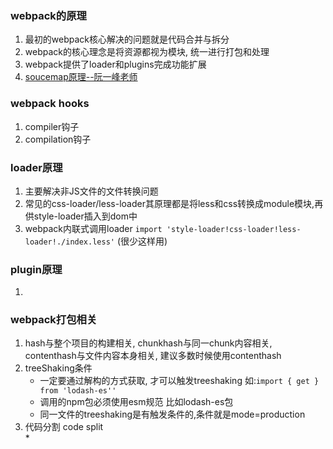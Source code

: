 ### webpack的原理
1. 最初的webpack核心解决的问题就是代码合并与拆分
2. webpack的核心理念是将资源都视为模块, 统一进行打包和处理
3. webpack提供了loader和plugins完成功能扩展
4. [soucemap原理--阮一峰老师](https://www.ruanyifeng.com/blog/2013/01/javascript_source_map.html)

### webpack hooks
1. compiler钩子
2. compilation钩子

### loader原理
1. 主要解决非JS文件的文件转换问题
2. 常见的css-loader/less-loader其原理都是将less和css转换成module模块,再供style-loader插入到dom中
3. webpack内联式调用loader `import 'style-loader!css-loader!less-loader!./index.less'` (很少这样用)

### plugin原理
1. 

### webpack打包相关
1. hash与整个项目的构建相关, chunkhash与同一chunk内容相关, contenthash与文件内容本身相关, 建议多数时候使用contenthash
2. treeShaking条件<br/>
   * 一定要通过解构的方式获取, 才可以触发treeshaking 如:```import { get } from 'lodash-es''```
   * 调用的npm包必须使用esm规范 比如lodash-es包
   * 同一文件的treeshaking是有触发条件的,条件就是mode=production
3. 代码分割 code split <br/>
   * 
